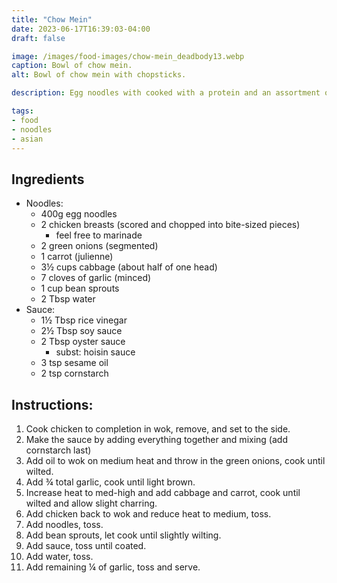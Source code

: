 ```yaml
---
title: "Chow Mein"
date: 2023-06-17T16:39:03-04:00
draft: false

image: /images/food-images/chow-mein_deadbody13.webp
caption: Bowl of chow mein.
alt: Bowl of chow mein with chopsticks.

description: Egg noodles with cooked with a protein and an assortment of veggies and tossed in savory sauce.

tags:
- food
- noodles
- asian
---
```


## Ingredients
- Noodles:
    - 400g egg noodles
    - 2 chicken breasts (scored and chopped into bite-sized pieces)
        - feel free to marinade
    - 2 green onions (segmented)
    - 1 carrot (julienne)
    - 3&frac12; cups cabbage (about half of one head)
    - 7 cloves of garlic (minced)
    - 1 cup bean sprouts
    - 2 Tbsp water
- Sauce:
    - 1&frac12; Tbsp rice vinegar
    - 2&frac12; Tbsp soy sauce
    - 2 Tbsp oyster sauce
        - subst: hoisin sauce
    - 3 tsp sesame oil
    - 2 tsp cornstarch

## Instructions:
1. Cook chicken to completion in wok, remove, and set to the side.
1. Make the sauce by adding everything together and mixing (add cornstarch last)
1. Add oil to wok on medium heat and throw in the green onions, cook until wilted.
1. Add &frac34; total garlic, cook until light brown.
1. Increase heat to med-high and add cabbage and carrot, cook until wilted and allow slight charring.
1. Add chicken back to wok and reduce heat to medium, toss.
1. Add noodles, toss.
1. Add bean sprouts, let cook until slightly wilting.
1. Add sauce, toss until coated.
1. Add water, toss.
1. Add remaining &frac14; of garlic, toss and serve.
